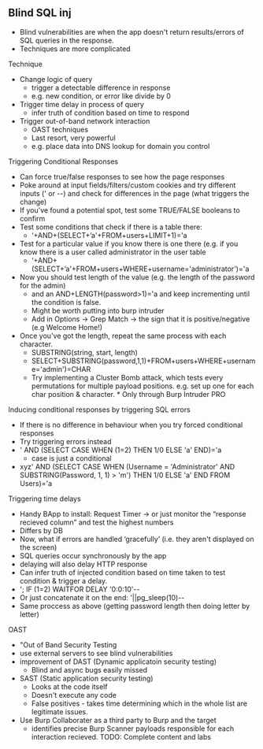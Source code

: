 ## Blind SQL inj
* Blind vulnerabilities are when the app doesn't return results/errors of SQL queries in the response.
* Techniques are more complicated

Technique
* Change logic of query
   	* trigger a detectable difference in response
   	* e.g. new condition, or error like divide by 0
* Trigger time delay in process of query
   	* infer truth of condition based on time to respond
* Trigger out-of-band network interaction
   	* OAST techniques
   	* Last resort, very powerful
   	* e.g. place data into DNS lookup for domain you control

Triggering Conditional Responses
* Can force true/false responses to see how the page responses
* Poke around at input fields/filters/custom cookies and try different inputs (' or --) and check for differences in the page (what triggers the change)
* If you've found a potential spot, test some TRUE/FALSE booleans to confirm
* Test some conditions that check if there is a table there:
   	* ‘+AND+(SELECT+’a'+FROM+users+LIMIT+1)='a
* Test for a particular value if you know there is one there (e.g. if you know there is a user called administrator in the user table
   	* ‘+AND+(SELECT+’a'+FROM+users+WHERE+username='administrator')='a
* Now you should test length of the value (e.g. the length of the password for the admin)
   	* and an AND+LENGTH(password>1)='a and keep incrementing until the condition is false.
   	* Might be worth putting into burp intruder
   	* Add in Options -> Grep Match -> the sign that it is positive/negative (e.g Welcome Home!)
* Once you've got the length, repeat the same process with each character.
   	* SUBSTRING(string, start, length)
   	* SELECT+SUBSTRING(password,1,1)+FROM+users+WHERE+username='admin')=CHAR
   	* Try implementing a Cluster Bomb attack, which tests every permutations for multiple payload positions. e.g. set up one for each char position & character.
      		* Only through Burp Intruder PRO

Inducing conditional responses by triggering SQL errors
* If there is no difference in behaviour when you try forced conditional responses
* Try triggering errors instead
* ' AND (SELECT CASE WHEN (1=2) THEN 1/0 ELSE 'a' END)='a
   	* case is just a conditional
* xyz' AND (SELECT CASE WHEN (Username = 'Administrator' AND SUBSTRING(Password, 1, 1) > 'm') THEN 1/0 ELSE 'a' END FROM Users)='a 

Triggering time delays
* Handy BApp to install: Request Timer -> or just monitor the “response recieved column” and test the highest numbers
* Differs by DB
* Now, what if errors are handled ‘gracefully’ (i.e. they aren't displayed on the screen)
* SQL queries occur synchronously by the app
* delaying will also delay HTTP response
* Can infer truth of injected condition based on time taken to test condition & trigger a delay.
* '; IF (1=2) WAITFOR DELAY '0:0:10'--
* Or just concatenate it on the end: '||pg_sleep(10)--
* Same proccess as above (getting password length then doing letter by letter)

OAST
* "Out of Band Security Testing
* use external servers to see blind vulnerabilities
* improvement of DAST (Dynamic applicatoin security testing)
   	* Blind and async bugs easily missed
* SAST (Static application security testing)
   	* Looks at the code itself
   	* Doesn't execute any code
   	* False positives - takes time determining which in the whole list are legitimate issues.
* Use Burp Collaborater as a third party to Burp and the target
   	* identifies precise Burp Scanner payloads responsible for each interaction recieved.
TODO: Complete content and labs



